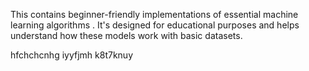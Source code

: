 This contains beginner-friendly implementations of essential machine learning algorithms .
It's designed for educational purposes and helps understand how these models work with basic datasets.


hfchchcnhg
iyyfjmh
k8t7knuy

